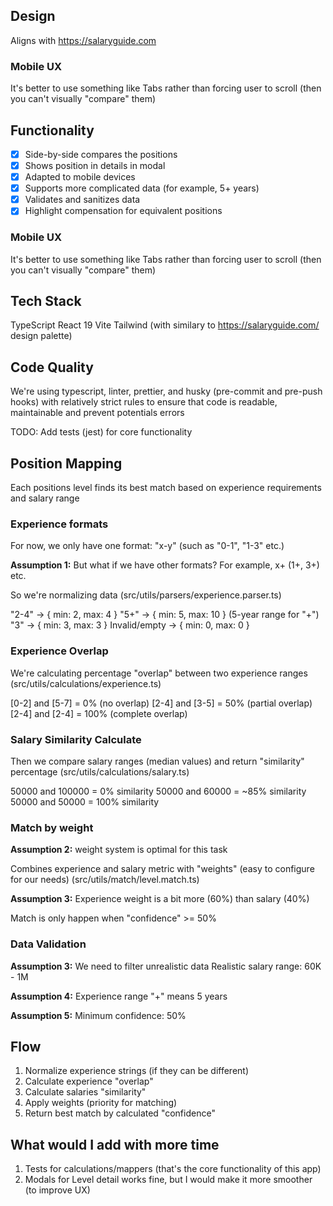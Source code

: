 ## Design

Aligns with https://salaryguide.com

### Mobile UX

It's better to use something like Tabs rather than forcing user to scroll (then you can't visually "compare" them)

## Functionality

* [X] Side-by-side compares the positions
* [X] Shows position in details in modal
* [X] Adapted to mobile devices
* [X] Supports more complicated data (for example, 5+ years)
* [X] Validates and sanitizes data
* [X] Highlight compensation for equivalent positions

### Mobile UX

It's better to use something like Tabs rather than forcing user to scroll (then you can't visually "compare" them)

## Tech Stack

TypeScript
React 19
Vite
Tailwind (with similary to https://salaryguide.com/ design palette)

## Code Quality

We're using typescript, linter, prettier, and husky (pre-commit and pre-push hooks) with relatively strict rules to ensure that code is readable, maintainable and prevent potentials errors

TODO: Add tests (jest) for core functionality

## Position Mapping

Each positions level finds its best match based on experience requirements and salary range

### Experience formats

For now, we only have one format: "x-y" (such as "0-1", "1-3" etc.)

**Assumption 1:** But what if we have other formats? For example, x+ (1+, 3+) etc.

So we're normalizing data (src/utils/parsers/experience.parser.ts)

"2-4" → { min: 2, max: 4 }
"5+" → { min: 5, max: 10 } (5-year range for "+")
"3" → { min: 3, max: 3 }
Invalid/empty → { min: 0, max: 0 }

### Experience Overlap

We're calculating percentage "overlap" between two experience ranges (src/utils/calculations/experience.ts)

[0-2] and [5-7] = 0% (no overlap)
[2-4] and [3-5] = 50% (partial overlap)
[2-4] and [2-4] = 100% (complete overlap)

### Salary Similarity Calculate

Then we compare salary ranges (median values) and return "similarity" percentage (src/utils/calculations/salary.ts)

50000 and 100000 = 0% similarity
50000 and 60000 = ~85% similarity
50000 and 50000 = 100% similarity

### Match by weight

**Assumption 2:** weight system is optimal for this task

Combines experience and salary metric with "weights" (easy to configure for our needs) (src/utils/match/level.match.ts)

**Assumption 3:** Experience weight is a bit more (60%) than salary (40%)

Match is only happen when "confidence" >= 50%

### Data Validation

**Assumption 3:** We need to filter unrealistic data
Realistic salary range: 60K - 1M

**Assumption 4:** Experience range "+" means 5 years

**Assumption 5:** Minimum confidence: 50%

## Flow

1. Normalize experience strings (if they can be different)
2. Calculate experience "overlap"
3. Calculate salaries "similarity"
4. Apply weights (priority for matching)
5. Return best match by calculated "confidence"

## What would I add with more time

1. Tests for calculations/mappers (that's the core functionality of this app)
2. Modals for Level detail works fine, but I would make it more smoother (to improve UX)
